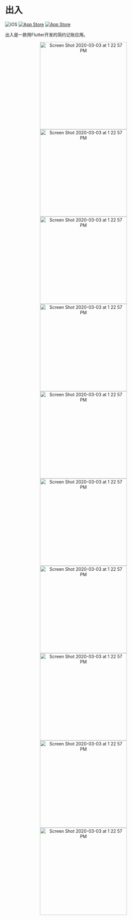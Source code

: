 # 出入

![iOS](https://img.shields.io/badge/iOS-13%20-blue)
[![App Store](https://img.shields.io/itunes/v/1522619720?label=App%20Store)](https://apps.apple.com/us/app/出入-简易记账/id1522619720)
[![App Store](https://img.shields.io/badge/Price-Free-orange)](https://img.shields.io/badge/Price-Free-orange)

出入是一款用Flutter开发的简约记账应用。

<p align="center">
  <img width="280" alt="Screen Shot 2020-03-03 at 1 22 57 PM" src="https://user-images.githubusercontent.com/7277662/109263293-e0d97400-77b7-11eb-9a6a-70537141fdbf.png"> 
  <img width="280" alt="Screen Shot 2020-03-03 at 1 22 57 PM" src="https://user-images.githubusercontent.com/7277662/109263309-e46cfb00-77b7-11eb-9b37-7cf73ecce2b6.png"> 
  <img width="280" alt="Screen Shot 2020-03-03 at 1 22 57 PM" src="https://user-images.githubusercontent.com/7277662/109263297-e20aa100-77b7-11eb-9204-5f061441a471.png"> 
  <img width="280" alt="Screen Shot 2020-03-03 at 1 22 57 PM" src="https://user-images.githubusercontent.com/7277662/109263311-e5059180-77b7-11eb-9226-4a0fe85dba93.png"> 
  <img width="280" alt="Screen Shot 2020-03-03 at 1 22 57 PM" src="https://user-images.githubusercontent.com/7277662/109263299-e33bce00-77b7-11eb-87dd-2ed445dfe076.png"> 
  <img width="280" alt="Screen Shot 2020-03-03 at 1 22 57 PM" src="https://user-images.githubusercontent.com/7277662/109263312-e5059180-77b7-11eb-90b7-5499de64e099.png"> 
  <img width="280" alt="Screen Shot 2020-03-03 at 1 22 57 PM" src="https://user-images.githubusercontent.com/7277662/109263304-e3d46480-77b7-11eb-907e-cd7d04bf334a.png"> 
  <img width="280" alt="Screen Shot 2020-03-03 at 1 22 57 PM" src="https://user-images.githubusercontent.com/7277662/109263314-e59e2800-77b7-11eb-8e83-fa98393b6a0a.png"> 
   <img width="280" alt="Screen Shot 2020-03-03 at 1 22 57 PM" src="https://user-images.githubusercontent.com/7277662/109263306-e46cfb00-77b7-11eb-8f2a-3a42fd85ac5a.png"> 
  <img width="280" alt="Screen Shot 2020-03-03 at 1 22 57 PM" src="https://user-images.githubusercontent.com/7277662/109263827-cf449c00-77b8-11eb-8b32-58aa4ba623bf.png"> 
</p>
